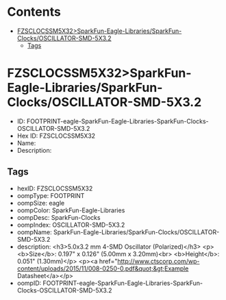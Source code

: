 



Contents
========

* [FZSCLOCSSM5X32>SparkFun-Eagle-Libraries/SparkFun-Clocks/OSCILLATOR-SMD-5X3.2](#fzsclocssm5x32sparkfun-eagle-librariessparkfun-clocksoscillator-smd-5x32)
	* [Tags](#tags)

# FZSCLOCSSM5X32>SparkFun-Eagle-Libraries/SparkFun-Clocks/OSCILLATOR-SMD-5X3.2

- ID: FOOTPRINT-eagle-SparkFun-Eagle-Libraries-SparkFun-Clocks-OSCILLATOR-SMD-5X3.2
- Hex ID: FZSCLOCSSM5X32
- Name: 
- Description: 

## Tags

- hexID: FZSCLOCSSM5X32
- oompType: FOOTPRINT
- oompSize: eagle
- oompColor: SparkFun-Eagle-Libraries
- oompDesc: SparkFun-Clocks
- oompIndex: OSCILLATOR-SMD-5X3.2
- oompName: SparkFun-Eagle-Libraries/SparkFun-Clocks/OSCILLATOR-SMD-5X3.2
- description: &lt;h3&gt;5.0x3.2 mm 4-SMD Oscillator (Polarized)&lt;/h3&gt;
&lt;p&gt;&lt;b&gt;Size&lt;/b&gt;: 0.197&quot; x 0.126&quot; (5.00mm x 3.20mm)&lt;br&gt;
&lt;b&gt;Height&lt;/b&gt;: 0.051&quot; (1.30mm)&lt;/p&gt;
&lt;p&gt;&lt;a href=&quot;http://www.ctscorp.com/wp-content/uploads/2015/11/008-0250-0.pdf&quot;&gt;Example Datasheet&lt;/a&gt;&lt;/p&gt;
- oompID: FOOTPRINT-eagle-SparkFun-Eagle-Libraries-SparkFun-Clocks-OSCILLATOR-SMD-5X3.2
